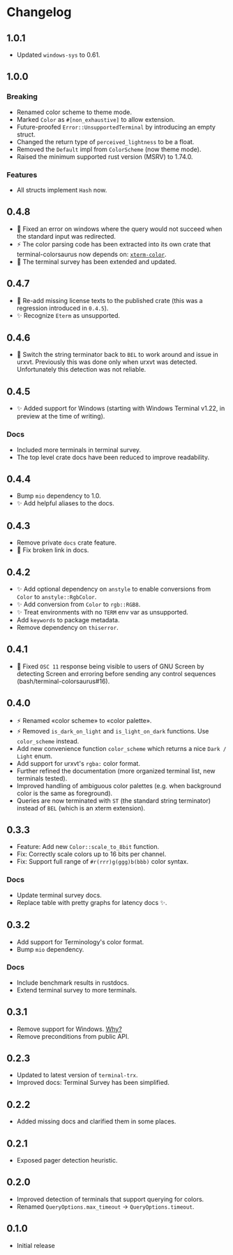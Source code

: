 # Changelog
## 1.0.1
* Updated `windows-sys` to 0.61.

## 1.0.0
### Breaking
* Renamed color scheme to theme mode.
* Marked `Color` as `#[non_exhaustive]` to allow extension.
* Future-proofed `Error::UnsupportedTerminal` by introducing an empty struct.
* Changed the return type of `perceived_lightness` to be a float.
* Removed the `Default` impl from `ColorScheme` (now theme mode).
* Raised the minimum supported rust version (MSRV) to 1.74.0.

### Features
* All structs implement `Hash` now.

## 0.4.8
* 🐛 Fixed an error on windows where the query would not
  succeed when the standard input was redirected.
* ⚡ The color parsing code has been extracted into its own crate
  that terminal-colorsaurus now depends on: [`xterm-color`](https://crates.io/crates/xterm-color).
* 📝 The terminal survey has been extended and updated.

## 0.4.7
* 🐛 Re-add missing license texts to the published crate
     (this was a regression introduced in `0.4.5`).
* ✨ Recognize `Eterm` as unsupported.

## 0.4.6
* 🐛 Switch the string terminator back to `BEL` to work around
     and issue in urxvt. Previously this was done only when urxvt
     was detected. Unfortunately this detection was not reliable.

## 0.4.5
* ✨ Added support for Windows (starting with Windows Terminal v1.22, in preview at the time of writing).
### Docs
* Included more terminals in terminal survey.
* The top level crate docs have been reduced to improve readability.

## 0.4.4
* Bump `mio` dependency to 1.0.
* ✨ Add helpful aliases to the docs.

## 0.4.3
* Remove private `docs` crate feature.
* 🐛 Fix broken link in docs.

## 0.4.2
* ✨ Add optional dependency on `anstyle` to enable conversions from `Color` to `anstyle::RgbColor`.
* ✨ Add conversion from `Color` to `rgb::RGB8`.
* ✨ Treat environments with no `TERM` env var as unsupported.
* Add `keywords` to package metadata.
* Remove dependency on `thiserror`.

## 0.4.1
* 🐛 Fixed `OSC 11` response being visible to users of GNU Screen
     by detecting Screen and erroring before sending any control sequences (bash/terminal-colorsaurus#16).

## 0.4.0
* ⚡ Renamed «color scheme» to «color palette».
* ⚡ Removed `is_dark_on_light` and `is_light_on_dark` functions. Use `color_scheme` instead.
* Add new convenience function `color_scheme` which returns a nice `Dark / Light` enum.
* Add support for urxvt's `rgba:` color format.
* Further refined the documentation (more organized terminal list, new terminals tested).
* Improved handling of ambiguous color palettes (e.g. when background color is the same as foreground).
* Queries are now terminated with `ST` (the standard string terminator) instead of `BEL` (which is an xterm extension).

## 0.3.3
* Feature: Add new `Color::scale_to_8bit` function.
* Fix: Correctly scale colors up to 16 bits per channel.
* Fix: Support full range of `#r(rrr)g(ggg)b(bbb)` color syntax.
### Docs
* Update terminal survey docs.
* Replace table with pretty graphs for latency docs ✨.

## 0.3.2
* Add support for Terminology's color format.
* Bump `mio` dependency.

### Docs
* Include benchmark results in rustdocs.
* Extend terminal survey to more terminals.

## 0.3.1
* Remove support for Windows. [Why?](./doc/windows.md)
* Remove preconditions from public API.

## 0.2.3
* Updated to latest version of `terminal-trx`.
* Improved docs: Terminal Survey has been simplified.

## 0.2.2
* Added missing docs and clarified them in some places.

## 0.2.1
* Exposed pager detection heuristic.

## 0.2.0
* Improved detection of terminals that support querying for colors.
* Renamed `QueryOptions.max_timeout` -> `QueryOptions.timeout`.

## 0.1.0
* Initial release
